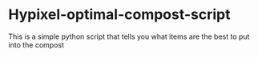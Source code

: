 # Hypixel-optimal-compost-script
This is a simple python script that tells you what items are the best to put into the compost
